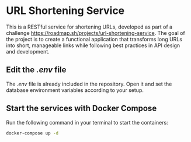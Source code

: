 
# URL Shortening Service

This is a RESTful service for shortening URLs, developed as part of a challenge https://roadmap.sh/projects/url-shortening-service. The goal of the project is to create a functional application that transforms long URLs into short, manageable links while following best practices in API design and development.


Edit the _.env_ file
---
The _.env_ file is already included in the repository. Open it and set the database environment variables according to your setup.


Start the services with Docker Compose
---
Run the following command in your terminal to start the containers:

```bash
docker-compose up -d
